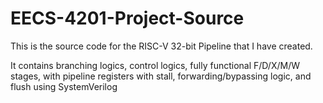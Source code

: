 # EECS-4201-Project-Source

This is the source code for the RISC-V 32-bit Pipeline that I have created.

It contains branching logics, control logics, fully functional F/D/X/M/W stages, with pipeline registers
with stall, forwarding/bypassing logic, and flush using SystemVerilog
